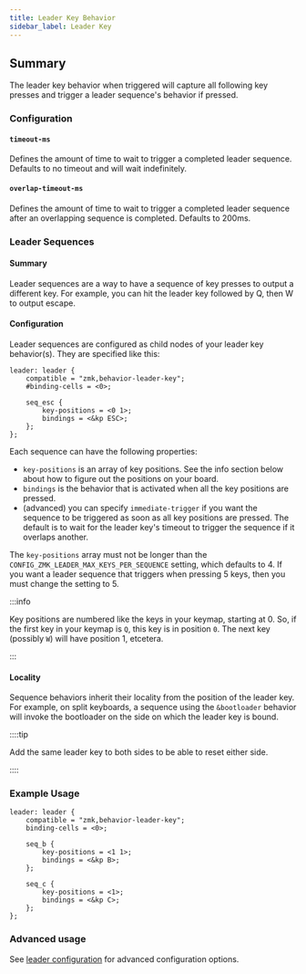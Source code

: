 ```yaml
---
title: Leader Key Behavior
sidebar_label: Leader Key
---
```


## Summary

The leader key behavior when triggered will capture all following key presses and trigger a leader sequence's behavior if pressed.

### Configuration

#### `timeout-ms`

Defines the amount of time to wait to trigger a completed leader sequence. Defaults to no timeout and will wait indefinitely.

#### `overlap-timeout-ms`

Defines the amount of time to wait to trigger a completed leader sequence after an overlapping sequence is completed. Defaults to 200ms.

### Leader Sequences

#### Summary

Leader sequences are a way to have a sequence of key presses to output a different key. For example, you can hit the leader key followed by Q, then W to output escape.

#### Configuration

Leader sequences are configured as child nodes of your leader key behavior(s). They are specified like this:

```
leader: leader {
    compatible = "zmk,behavior-leader-key";
    #binding-cells = <0>;

    seq_esc {
        key-positions = <0 1>;
        bindings = <&kp ESC>;
    };
};
```

Each sequence can have the following properties:

- `key-positions` is an array of key positions. See the info section below about how to figure out the positions on your board.
- `bindings` is the behavior that is activated when all the key positions are pressed.
- (advanced) you can specify `immediate-trigger` if you want the sequence to be triggered as soon as all key positions are pressed. The default is to wait for the leader key's timeout to trigger the sequence if it overlaps another.

The `key-positions` array must not be longer than the `CONFIG_ZMK_LEADER_MAX_KEYS_PER_SEQUENCE` setting, which defaults to 4. If you want a leader sequence that triggers when pressing 5 keys, then you must change the setting to 5.

:::info

Key positions are numbered like the keys in your keymap, starting at 0. So, if the first key in your keymap is `Q`, this key is in position `0`. The next key (possibly `W`) will have position 1, etcetera.

:::

#### Locality

Sequence behaviors inherit their locality from the position of the leader key. For example, on split keyboards, a sequence using the `&bootloader` behavior will invoke the bootloader on the side on which the leader key is bound.

::::tip

Add the same leader key to both sides to be able to reset either side.

::::

### Example Usage

```
leader: leader {
    compatible = "zmk,behavior-leader-key";
    binding-cells = <0>;

    seq_b {
        key-positions = <1 1>;
        bindings = <&kp B>;
    };

    seq_c {
        key-positions = <1>;
        bindings = <&kp C>;
    };
};
```

### Advanced usage

See [leader configuration](../../config/leader.md) for advanced configuration options.
